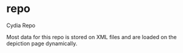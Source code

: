 # repo
Cydia Repo

Most data for this repo is stored on XML files and are loaded on the depiction page dynamically. 